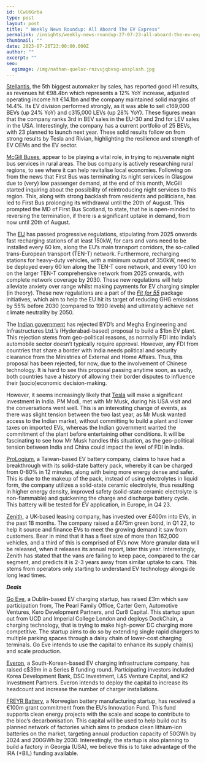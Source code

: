 ```yaml
---
id: lCwU6Gr6a
type: post
layout: post
title: " Weekly News Roundup: All Aboard The EV Express"
permalink: /insights/weekly-news-roundup-27-07-23-all-aboard-the-ev-express/
thumbnail: ""
date: 2023-07-26T23:00:00.000Z
author: ""
excerpt: ""
seo:
  ogimage: /img/nathan-queloz-rnzvujqbvsg-unsplash.jpg
---
```

[Stellantis](https://www.reuters.com/business/autos-transportation/stellantis-operating-profit-rises-11-h1-topping-forecasts-2023-07-26/), the 5th biggest automaker by sales, has reported good H1 results, as revenues hit €98.4bn which represents a 12% YoY increase, adjusted operating income hit €14.1bn and the company maintained solid margins of 14.4%. Its EV division performed strongly, as it was able to sell c169,000 BEVs (up 24% YoY) and c315,000 LEVs (up 28% YoY). These figures mean that the company ranks 3rd in BEV sales in the EU-30 and 2nd for LEV sales in the USA. Interestingly, the company has a current portfolio of 25 BEVs, with 23 planned to launch next year. These solid results follow on from strong results by Tesla and Rivian, highlighting the resilience and strength of EV OEMs and the EV sector.  

[McGill Buses](https://www.route-one.net/bus/mcgills-night-buses-key-for-local-economies/?utm_source=routeone&utm_campaign=29b615c7c9-EMAIL_CAMPAIGN_2023_07_12_DIGEST_COPY_01&utm_medium=email&utm_term=0_-9ba0449078-%5BLIST_EMAIL_ID%5D), appear to be playing a vital role, in trying to rejuvenate night bus services in rural areas. The bus company is actively researching rural regions, to see where it can help revitalise local economies. Following on from the news that First Bus was terminating its night services in Glasgow due to (very) low passenger demand, at the end of this month, McGill started inquiring about the possibility of reintroducing night services to this region. This, along with strong backlash from residents and politicians, has led to First Bus prolonging its withdrawal until the 20th of August. This prompted the MD of First Bus Scotland, to state, that he is open-minded to reversing the termination, if there is a significant uptake in demand, from now until 20th of August.

The [EU](https://www.theverge.com/23806690/eu-ev-fast-charger-60km-law-regulation-requirements) has passed progressive regulations, stipulating from 2025 onwards fast recharging stations of at least 150kW, for cars and vans need to be installed every 60 km, along the EU’s main transport corridors, the so-called trans-European transport (TEN-T) network. Furthermore, recharging stations for heavy-duty vehicles, with a minimum output of 350kW, need to be deployed every 60 km along the TEN-T core network, and every 100 km on the larger TEN-T comprehensive network from 2025 onwards, with complete network coverage by 2030. These new regulations will help alleviate anxiety over range whilst making payments for EV charging simpler (in theory). These new regulations are a part of the *[Fit for 55](https://www.consilium.europa.eu/en/press/press-releases/2023/07/25/alternative-fuels-infrastructure-council-adopts-new-law-for-more-recharging-and-refuelling-stations-across-europe/?utm_source=dsms-auto&utm_medium=email&utm_campaign=Alternative+fuels+infrastructure%3a+Council+adopts+new+law+for+more+recharging+and+refuelling+stations+across+Europe)* package initiatives, which aim to help the EU hit its target of reducing GHG emissions by 55% before 2030 (compared to 1990 levels) and ultimately achieve net climate neutrality by 2050. 

The [Indian government](https://www.bloomberg.com/news/articles/2023-07-24/india-blocks-1-billion-bid-by-china-s-byd-to-set-up-ev-factory?sref=uFYGeRuc) has rejected BYD’s and Megha Engineering and Infrastructures Ltd.’s (Hyderabad-based) proposal to build a $1bn EV plant. This rejection stems from geo-political reasons, as normally FDI into India’s automobile sector doesn’t typically require approval. However, any FDI from countries that share a border with India needs political and security clearance from the Ministries of External and Home Affairs. Thus, this proposal has been rejected, for now, due to the involvement of Chinese technology. It is hard to see this proposal passing anytime soon, as sadly, both countries have a history of allowing their border disputes to influence their (socio)economic decision-making.

However, it seems increasingly likely that [Tesla](https://www.bloomberg.com/news/articles/2023-06-20/musk-meeting-on-modi-s-us-agenda-as-india-seeks-tesla-factory?sref=uFYGeRuc) will make a significant investment in India. PM Modi, met with Mr Musk, during his USA visit and the conversations went well. This is an interesting change of events, as there was slight tension between the two last year, as Mr Musk wanted access to the Indian market, without committing to build a plant and lower taxes on imported EVs, whereas the Indian government wanted the commitment of the plant before entertaining other conditions. It will be fascinating to see how Mr Musk handles this situation, as the geo-political tension between India and China could impact the level of FDI in India. 

[ProLogium](https://www.rideapart.com/news/678375/prologium-new-solid-state-ev-battery/), a Taiwan-based EV battery company, claims to have had a breakthrough with its solid-state battery pack, whereby it can be charged from 0-80% in 12 minutes, along with being more energy dense and safer. This is due to the makeup of the pack, instead of using electrolytes in liquid form, the company utilizes a solid-state ceramic electrolyte, thus resulting in higher energy density, improved safety (solid-state ceramic electrolyte is non-flammable) and quickening the charge and discharge battery cycle. This battery will be tested for EV application, in Europe, in Q4 23.

[Zenith](https://www.fleetnews.co.uk/fleet-management/case-studies/awards/zenith-invests-400m-plus-in-electric-vehicle-fleet-in-18-months), a UK-based leasing company, has invested over £400m into EVs, in the past 18 months. The company raised a £475m green bond, in Q1 22, to help it source and finance EVs to meet the growing demand it saw from customers. Bear in mind that it has a fleet size of more than 162,000 vehicles, and a third of this is comprised of EVs now. More granular data will be released, when it releases its annual report, later this year. Interestingly, Zenith has stated that the vans are failing to keep pace, compared to the car segment, and predicts it is 2-3 years away from similar uptake to cars. This stems from operators only starting to understand EV technology alongside long lead times.

***Deals***

[Go Eve](https://www.finsmes.com/2023/07/go-eve-raises-3m-in-first-funding.html?utm_source=fot.beehiiv.com&utm_medium=newsletter&utm_campaign=trucks-fot-vanmoof-taur-ii-dead-battery-gold), a Dublin-based EV charging startup, has raised £3m which saw participation from, The Pearl Family Office, Carter Gem, Automotive Ventures, Kero Development Partners, and Cur8 Capital. This startup spun out from UCD and Imperial College London and deploys DockChain, a charging technology, that is trying to make high-power DC charging more competitive. The startup aims to do so by extending single rapid chargers to multiple parking spaces through a daisy chain of lower-cost charging terminals. Go Eve intends to use the capital to enhance its supply chain(s) and scale production.

[Everon](https://www.kedglobal.com/electric-vehicles/newsView/ked202307130007?utm_source=fot.beehiiv.com&utm_medium=newsletter&utm_campaign=trucks-fot-vanmoof-taur-ii-dead-battery-gold), a South-Korean-based EV charging infrastructure company, has raised c$39m in a Series B funding round. Participating investors included Korea Development Bank, DSC Investment, L&S Venture Capital, and K2 Investment Partners. Everon intends to deploy the capital to increase its headcount and increase the number of charger installations. 

[FREYR Battery](https://www.energy-storage.news/norways-freyr-battery-gets-e100-million-eu-grant-for-giga-arctic-factory/?utm_source=fot.beehiiv.com&utm_medium=newsletter&utm_campaign=trucks-fot-vanmoof-taur-ii-dead-battery-gold), a Norwegian battery manufacturing startup, has received a €100m grant commitment from the EU’s Innovation Fund. This fund supports clean energy projects with the scale and scope to contribute to the bloc’s decarbonisation. This capital will be used to help build out its planned network of factories which aims to produce clean lithium-ion batteries on the market, targeting annual production capacity of 50GWh by 2024 and 200GWh by 2030. Interestingly, the startup is also planning to build a factory in Georgia (USA), we believe this is to take advantage of the IRA (+BIL) funding available.